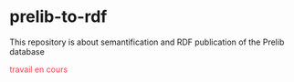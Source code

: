 # prelib-to-rdf
This repository is about semantification and RDF publication of the Prelib database


 <span style="color:fd3a4a">travail en cours</span> 
 
 
 
